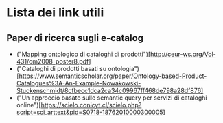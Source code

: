 # Lista dei link utili

## Paper di ricerca sugli e-catalog

- ("Mapping ontologico di cataloghi di prodotti")[http://ceur-ws.org/Vol-431/om2008_poster8.pdf]
- ("Cataloghi di prodotti basati su ontologia")[https://www.semanticscholar.org/paper/Ontology-based-Product-Catalogues%3A-An-Example-Nowakowski-Stuckenschmidt/8cfbecc1dca2ca34c09967ff468de798a28df876]
- ("Un approccio basato sulle semantic query per servizi di cataloghi online")[https://scielo.conicyt.cl/scielo.php?script=sci_arttext&pid=S0718-18762010000300005]

